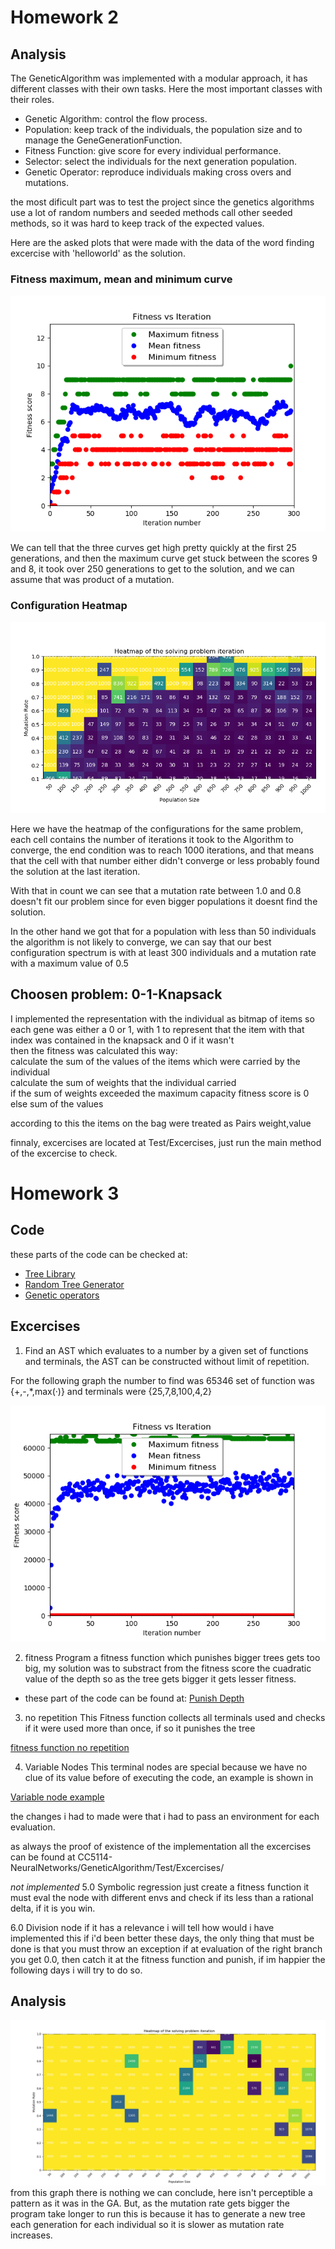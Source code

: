 
# Homework 2

## Analysis

The GeneticAlgorithm was implemented with a modular approach, it has different classes with their own tasks.
Here the most important classes with their roles.
* Genetic Algorithm: control the flow process.
* Population: keep track of the individuals, the population size and to manage the GeneGenerationFunction.
* Fitness Function: give score for every individual performance.
* Selector: select the individuals for the next generation population.
* Genetic Operator: reproduce individuals making cross overs and mutations.

the most dificult part was to test the project since the genetics algorithms use a lot of random numbers and 
seeded methods call other seeded methods, so it was hard to keep track of the expected values.

Here are the asked plots that were made with the data of the word finding excercise with 'helloworld' as the solution.

### Fitness maximum, mean and minimum curve

![alt text](https://github.com/Tvallejos/CC5114-NeuralNetworks/blob/master/GeneticAlgorithm/fitnessVsIter.png)

We can tell that the three curves get high pretty quickly at the first 25 generations, and then the maximum curve get stuck
between the scores 9 and 8, it took over 250 generations to get to the solution, and we can assume that was product of a mutation.

### Configuration Heatmap

![alt text](https://github.com/Tvallejos/CC5114-NeuralNetworks/blob/master/GeneticAlgorithm/heatMap.png)

Here we have the heatmap of the configurations for the same problem, each cell contains the number of iterations
it took to the Algorithm to converge, the end condition was to reach 1000 iterations, 
and that means that the cell with that number
either didn't converge or less probably found the solution at the last iteration.

With that in count we can see that a mutation rate between 1.0 and 0.8 doesn't fit our problem since for even bigger populations it
doesnt find the solution.

In the other hand we got that for a population with less than 50 individuals the algorithm is not likely to converge,
we can say that our best configuration spectrum is with at least 300 individuals and a mutation rate with a maximum value
of 0.5

## Choosen problem: 0-1-Knapsack

I implemented the representation with the individual as bitmap of items so each gene was either a 0 or 1, with 1 to represent that the item with that index was contained in the knapsack and 0 if it wasn't <br/>
then the fitness was calculated this way: <br/>
calculate the sum of the values of the items which were carried by the individual <br/>
calculate the sum of weights that the individual carried<br/>
if the sum of weights exceeded the maximum capacity fitness score is 0 <br/>
else sum of the values<br/>

according to this the items on the bag were treated as Pairs weight,value

finnaly, excercises are located at Test/Excercises, just run the main method of the excercise to check.

# Homework 3
## Code
these parts of the code can be checked at:
* [Tree Library](https://github.com/Tvallejos/CC5114-NeuralNetworks/tree/master/GeneticAlgorithm/src/GP/Tree)
* [Random Tree Generator](https://github.com/Tvallejos/CC5114-NeuralNetworks/tree/master/GeneticAlgorithm/src/GA/Functions)
* [Genetic operators](https://github.com/Tvallejos/CC5114-NeuralNetworks/blob/master/GeneticAlgorithm/src/GA/GeneticOperators/NodeGeneticOperator.java)

## Excercises
1. Find an AST which evaluates to a number by a given set of functions and terminals, the AST can be constructed without limit of repetition.

For the following graph the number to find was 65346 set of function was {+,-,*,max(·)} and terminals were {25,7,8,100,4,2}

![alt text](https://github.com/Tvallejos/CC5114-NeuralNetworks/blob/master/GeneticAlgorithm/FitnessVsIterNumFind.png "Fitness over generation")

2. fitness
Program a fitness function which punishes bigger trees gets too big, my solution was to substract from the fitness score the cuadratic value of the depth so as the tree gets bigger it gets lesser fitness.

* these part of the code can be found at:
[Punish Depth](https://github.com/Tvallejos/CC5114-NeuralNetworks/blob/master/GeneticAlgorithm/src/GA/Functions/numberFindingPlusPunishFitnessFunction.java)

3. no repetition
This Fitness function collects all terminals used and checks if it were used more than once, if so it punishes the tree

[fitness function no repetition](https://github.com/Tvallejos/CC5114-NeuralNetworks/blob/master/GeneticAlgorithm/src/GA/Functions/numberFindingNoRep.java)

4. Variable Nodes
This terminal nodes are special because we have no clue of its value before of executing the code, an example is shown in

[Variable node example](https://github.com/Tvallejos/CC5114-NeuralNetworks/blob/master/GeneticAlgorithm/Test/Excercises/VariableNodeExcercise.java)

the changes i had to made were that i had to pass an environment for each evaluation.

as always the proof of existence of the implementation all the excercises can be found at 
CC5114-NeuralNetworks/GeneticAlgorithm/Test/Excercises/


*not implemented*
5.0 Symbolic regression
just create a fitness function it must eval the node with different envs and check if its less than a rational delta, if it is you win.

6.0 Division node
if it has a relevance i will tell how would i have implemented this if i'd been better these days, the only thing that must be done is that you must throw an exception if at evaluation of the right branch you get 0.0, then catch it at the fitness function and punish, if im happier the following days i will try to do so.

## Analysis

![alt text](https://github.com/Tvallejos/CC5114-NeuralNetworks/blob/master/GeneticAlgorithm/HeatMapNumFind.png "HeatMap GP")
from this graph there is nothing we can conclude, here isn't perceptible a pattern as it was in the GA.
But, as the mutation rate gets bigger the program take longer to run this is because it has to generate a new tree each generation for each individual so it is slower as mutation rate increases.
